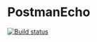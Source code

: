 # PostmanEcho
[![Build status](https://ci.appveyor.com/api/projects/status/rp3tcy2gd54gjsmh?svg=true)](https://ci.appveyor.com/project/Nick-kf/osnavt2-1-2-3)
